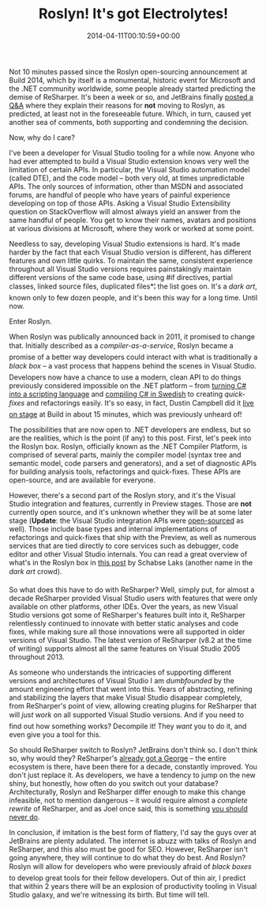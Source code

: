﻿---
title: "Roslyn! It's got Electrolytes!"
date: 2014-04-11T00:10:59+00:00
---
Not 10 minutes passed since the Roslyn open-sourcing announcement at Build 2014, which by itself is a monumental, historic event for Microsoft and the .NET community worldwide, some people already started predicting the demise of ReSharper. It's been a week or so, and JetBrains finally [posted a Q&A](http://blog.jetbrains.com/dotnet/2014/04/10/resharper-and-roslyn-qa/) where they explain their reasons for **not** moving to Roslyn, as predicted, at least not in the foreseeable future. Which, in turn, caused yet another sea of comments, both supporting and condemning the decision.

<!-- more -->

Now, why do I care?

I've been a developer for Visual Studio tooling for a while now. Anyone who had ever attempted to build a Visual Studio extension knows very well the limitation of certain APIs. In particular, the Visual Studio automation model (called DTE), and the code model &ndash; both very old, at times unpredictable APIs. The only sources of information, other than MSDN and associated forums, are handful of people who have years of painful experience developing on top of those APIs. Asking a Visual Studio Extensibility question on StackOverflow will almost always yield an answer from the same handful of people. You get to know their names, avatars and positions at various divisions at Microsoft, where they work or worked at some point.

Needless to say, developing Visual Studio extensions is hard. It's made harder by the fact that each Visual Studio version is different, has different features and own little quirks. To maintain the same, consistent experience throughout all Visual Studio versions requires painstakingly maintain different versions of the same code base, using #if directives, partial classes, linked source files, duplicated files*¦ the list goes on. It's a *dark art*, known only to few dozen people, and it's been this way for a long time. Until now.

Enter Roslyn.

When Roslyn was publically announced back in 2011, it promised to change that. Initially described as a *compiler-as-a-service*, Roslyn became a promise of a better way developers could interact with what is traditionally a *black box* &ndash; a vast process that happens behind the scenes in Visual Studio. Developers now have a chance to use a modern, clean API to do things previously considered impossible on the .NET platform &ndash; from [turning C# into a scripting language](http://scriptcs.net/) and [compiling C# in Swedish](https://twitter.com/csainty/status/452119982411743232) to creating *quick-fixes* and refactorings easily. It's so easy, in fact, Dustin Campbell did it [live on stage](https://channel9.msdn.com/Events/Build/2014/2-577) at Build in about 15 minutes, which was previously unheard of!

The possibilities that are now open to .NET developers are endless, but so are the realities, which is the point (if any) to this post. First, let's peek into the Roslyn box. Roslyn, officially known as the .NET Compiler Platform, is comprised of several parts, mainly the compiler model (syntax tree and semantic model, code parsers and generators), and a set of diagnostic APIs for building analysis tools, refactorings and quick-fixes. These APIs are open-source, and are available for everyone.

However, there's a second part of the Roslyn story, and it's the Visual Studio integration and features, currently in Preview stages. Those are **not** currently open source, and it's unknown whether they will be at some later stage (**Update**: the Visual Studio integration APIs were [open-sourced](https://github.com/dotnet/roslyn/tree/master/src/VisualStudio) as well). Those include base types and internal implementations of refactorings and quick-fixes that ship with the Preview, as well as numerous services that are tied directly to core services such as debugger, code editor and other Visual Studio internals. You can read a great overview of what's in the Roslyn box in [this post](http://blog.slaks.net/2014-04-07/exploring-roslyn-part-1-introduction/) by Schabse Laks (another name in the *dark art* crowd).

So what does this have to do with ReSharper? Well, simply put, for almost a decade ReSharper provided Visual Studio users with features that were only available on other platforms, other IDEs. Over the years, as new Visual Studio versions got some of ReSharper's features built into it, ReSharper relentlessly continued to innovate with better static analyses and code fixes, while making sure all those innovations were all supported in older versions of Visual Studio. The latest version of ReSharper (v8.2 at the time of writing) supports almost all the same features on Visual Studio 2005 throughout 2013.

As someone who understands the intricacies of supporting different versions and architectures of Visual Studio I am _dumbfounded_ by the amount engineering effort that went into this. Years of abstracting, refining and stabilizing the layers that make Visual Studio disappear completely, from ReSharper's point of view, allowing creating plugins for ReSharper that will *just work* on all supported Visual Studio versions. And if you need to find out how something works? Decompile it! They _want_ you to do it, and even give you a tool for this.

So should ReSharper switch to Roslyn? JetBrains don't think so. I don't think so, why would they? ReSharper's [already got a George](https://www.youtube.com/watch?v=vnXOAWoNADw&t=1m17s) &ndash; the entire ecosystem is there, have been there for a decade, constantly improved. You don't just replace it. As developers, we have a tendency to jump on the new shiny, but honestly, how often do you switch out your database? Architecturally, Roslyn and ReSharper differ enough to make this change infeasible, not to mention dangerous &ndash; it would require almost a _complete rewrite_ of ReSharper, and as Joel once said, this is something [you should never do](http://www.joelonsoftware.com/articles/fog0000000069.html).

In conclusion, if imitation is the best form of flattery, I'd say the guys over at JetBrains are plenty adulated. The internet is abuzz with talks of Roslyn and ReSharper, and this also must be good for SEO. However, ReSharper isn't going anywhere, they will continue to do what they do best. And Roslyn? Roslyn will allow for developers who were previously afraid of *black boxes* to develop great tools for their fellow developers. Out of thin air, I predict that within 2 years there will be an explosion of productivity tooling in Visual Studio galaxy, and we're witnessing its birth. But time will tell.
